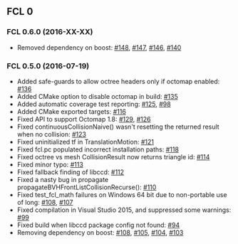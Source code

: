 ## FCL 0

### FCL 0.6.0 (2016-XX-XX)

* Removed dependency on boost: [#148](https://github.com/flexible-collision-library/fcl/pull/148), [#147](https://github.com/flexible-collision-library/fcl/pull/147), [#146](https://github.com/flexible-collision-library/fcl/pull/146), [#140](https://github.com/flexible-collision-library/fcl/pull/140)

### FCL 0.5.0 (2016-07-19)

* Added safe-guards to allow octree headers only if octomap enabled: [#136](https://github.com/flexible-collision-library/fcl/pull/136)
* Added CMake option to disable octomap in build: [#135](https://github.com/flexible-collision-library/fcl/pull/135)
* Added automatic coverage test reporting: [#125](https://github.com/flexible-collision-library/fcl/pull/125), [#98](https://github.com/flexible-collision-library/fcl/pull/98)
* Added CMake exported targets: [#116](https://github.com/flexible-collision-library/fcl/pull/116)
* Fixed API to support Octomap 1.8: [#129](https://github.com/flexible-collision-library/fcl/pull/129), [#126](https://github.com/flexible-collision-library/fcl/issues/126)
* Fixed continuousCollisionNaive() wasn't resetting the returned result when no collision: [#123](https://github.com/flexible-collision-library/fcl/pull/123)
* Fixed uninitialized tf in TranslationMotion: [#121](https://github.com/flexible-collision-library/fcl/pull/121)
* Fixed fcl.pc populated incorrect installation paths: [#118](https://github.com/flexible-collision-library/fcl/pull/118)
* Fixed octree vs mesh CollisionResult now returns triangle id: [#114](https://github.com/flexible-collision-library/fcl/pull/114)
* Fixed minor typo: [#113](https://github.com/flexible-collision-library/fcl/pull/113)
* Fixed fallback finding of libccd: [#112](https://github.com/flexible-collision-library/fcl/pull/112)
* Fixed a nasty bug in propagate propagateBVHFrontListCollisionRecurse(): [#110](https://github.com/flexible-collision-library/fcl/pull/110)
* Fixed test_fcl_math failures on Windows 64 bit due to non-portable use of long: [#108](https://github.com/flexible-collision-library/fcl/pull/108), [#107](https://github.com/flexible-collision-library/fcl/issues/107)
* Fixed compilation in Visual Studio 2015, and suppressed some warnings: [#99](https://github.com/flexible-collision-library/fcl/pull/99)
* Fixed build when libccd package config not found: [#94](https://github.com/flexible-collision-library/fcl/pull/94)
* Removing dependency on boost: [#108](https://github.com/flexible-collision-library/fcl/pull/108), [#105](https://github.com/flexible-collision-library/fcl/pull/105), [#104](https://github.com/flexible-collision-library/fcl/pull/104), [#103](https://github.com/flexible-collision-library/fcl/pull/103)
